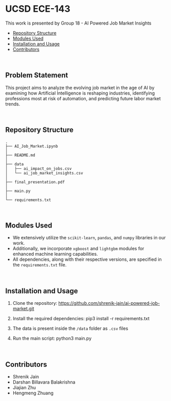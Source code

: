 # UCSD ECE-143
This work is presented by Group 18 - AI Powered Job Market Insights

- [Repository Structure](#repository-structure)
- [Modules Used](#modules-used)
- [Installation and Usage](#installation-and-usage)
- [Contributors](#contributors)

<br>

## Problem Statement
This project aims to analyze the evolving job market in the age of AI by examining how Artificial Intelligence is reshaping industries, identifying professions most at risk of automation, and predicting future labor market trends.

<br>

## Repository Structure
```
.
├── AI_Job_Market.ipynb
│
├── README.md
│
├── data
│   ├── ai_impact_on_jobs.csv
│   └── ai_job_market_insights.csv
│
├── final_presentation.pdf
│
├── main.py
│
└── requirements.txt
```

<br>

## Modules Used
- We extensively utilize the `scikit-learn`, `pandas`, and `numpy` libraries in our work. 
- Additionally, we incorporate `xgboost` and `lightgbm` modules for enhanced machine learning capabilities.
- All dependencies, along with their respective versions, are specified in the `requirements.txt` file.

<br>

## Installation and Usage

1. Clone the repository: https://github.com/shrenik-jain/ai-powered-job-market.git

2. Install the required dependencies: pip3 install -r requirements.txt

3. The data is present inside the `/data` folder as `.csv` files

4. Run the main script: python3 main.py

<br>

## Contributors
- Shrenik Jain
- Darshan Billavara Balakrishna
- Jiajian Zhu
- Hengmeng Zhuang
